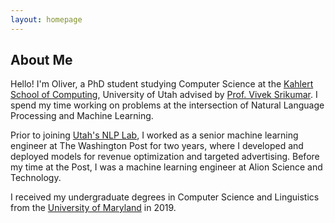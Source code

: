 ```yaml
---
layout: homepage
---
```


## About Me

Hello! I'm Oliver, a PhD student studying Computer Science at the [Kahlert School of Computing](http://www.cs.utah.edu/), University of Utah advised by [Prof. Vivek Srikumar](https://svivek.com/). I spend my time working on problems at the intersection of Natural Language Processing and Machine Learning.

Prior to joining [Utah's NLP Lab](https://nlp.cs.utah.edu/), I worked as a senior machine learning engineer at The Washington Post for two years, where I developed and deployed models for revenue optimization and targeted advertising. Before my time at the Post, I was a machine learning engineer at Alion Science and Technology.

I received my undergraduate degrees in Computer Science and Linguistics from the [University of Maryland](https://umd.edu/) in 2019.

<!-- ## Research Interests

In my research, I want to explore sustainable and efficient alternatives to current NLP modeling methods, without compromising on quality. The current generation of large language models seem to constantly be growing (GPT-4 is [rumored to have ~1.8 trillion parameters](https://the-decoder.com/gpt-4-architecture-datasets-costs-and-more-leaked/)), and, as a result:

1. The compute energy required to train/operate these models continues to grow, raising questions about whether these models justify their environmental footprint.
2. The GPU hardware required is inaccessible for most, even including many researchers in well funded labs. This makes it ever more difficult to research and understand how these models work.
3. Often, these massive models are more than a given problem requires. For many problems, smaller models achieve comparable results for a fraction the parameters.

I'm working on methods that can achieve NLP results comparable to the current state-of-the-art without trillions of parameters and inaccesible hardware demands. -->

<!-- ## News

- **[Feb. 2020]** Our paper about incremental learning is accepted to CVPR 2020.
- **[Feb. 2020]** We will host the ACM Multimedia Asia 2020 conference in Singapore!
- **[Sept. 2019]** Our paper about few-shot learning is accepted to NeurIPS 2019.
- **[Mar. 2019]** Our paper about few-shot learning is accepted to CVPR 2019.

{% include_relative _includes/publications.md %}

{% include_relative _includes/services.md %} -->
